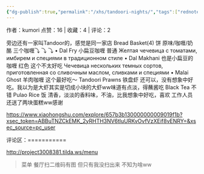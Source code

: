 ```yaml
---
{"dg-publish":true,"permalink":"/xhs/tandoori-nights/","tags":["rednote","圣彼得堡"],"created":"2025-03-17T18:30:47.407+08:00","updated":"2025-03-19T21:41:46.973+08:00"}
---
```


作者：kumori
点赞：16   |   收藏：4   |   评论：2

旁边还有一家叫Tandoor的，感觉是同一家店
Bread Basket(4) 饼 原味/咖喱/奶酪
三个咖喱⤵ ⤵ ⤵
• Dal Fry 小扁豆咖喱 普通
Желтая чечевица с томатами, имбирем и специями в традиционном стиле
• Dal Makhani 也是小扁豆的咖喱 红色 这个不太好吃
Чечевица нескольких темных сортов, приготовленная со сливочным маслом, сливками и специями
• Malai Ghost 羊肉咖喱 这个最好吃～
Tandoori Prawns 铁盘虾 还可以，没有想象中好吃。我以为是大虾其实是切成小块的大虾ww味道有点淡，得蘸酱吃
Black Tea 不错
Pulao Rice 饭 清香，淡淡的香料味，不油，比我想象中好吃，喜欢
工作人员还送了两块蛋糕ww感谢

https://www.xiaohongshu.com/explore/657b3b130000000009019f1b?xsec_token=ABBuTNZCkEMK_2yRHTH3NV6tluURKvOvfVzXEif8vENRY=&xsec_source=pc_user

评论区：===========

http://project3008381.tilda.ws/menu

> 菜单 餐厅扫二维码有图 但只有我没扫出来 不知为啥ww